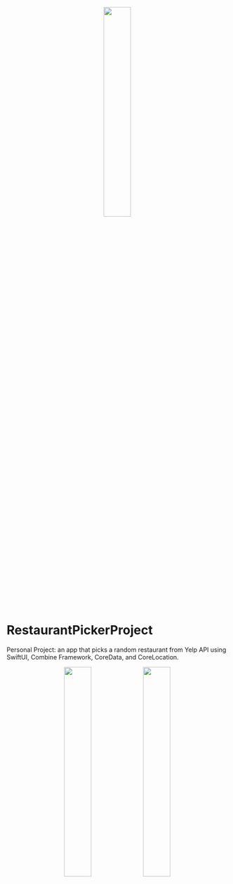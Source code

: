 <p align="center">

<img src= "https://user-images.githubusercontent.com/104851148/184946228-803f6e57-4c2e-4689-a84e-eb8671ba1267.gif" width="35%" height="35%"/>


</p>

# RestaurantPickerProject
Personal Project: an app that picks a random restaurant from Yelp API using SwiftUI, Combine Framework, CoreData, and CoreLocation.  

<p align="center">
<img src="https://user-images.githubusercontent.com/104851148/184946765-45557413-5d70-4d93-a640-e53193a38b5e.gif" width="35%" height="35%"/>
<img src="https://user-images.githubusercontent.com/104851148/184688888-59808c6a-689c-4caf-b623-41f6d96513e7.png" width="35%" height="35%"/>
</p>

